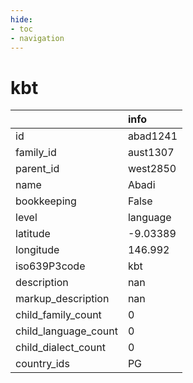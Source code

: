 ```yaml
---
hide:
- toc
- navigation
---
```

# kbt
|                      | info     |
|:---------------------|:---------|
| id                   | abad1241 |
| family_id            | aust1307 |
| parent_id            | west2850 |
| name                 | Abadi    |
| bookkeeping          | False    |
| level                | language |
| latitude             | -9.03389 |
| longitude            | 146.992  |
| iso639P3code         | kbt      |
| description          | nan      |
| markup_description   | nan      |
| child_family_count   | 0        |
| child_language_count | 0        |
| child_dialect_count  | 0        |
| country_ids          | PG       |